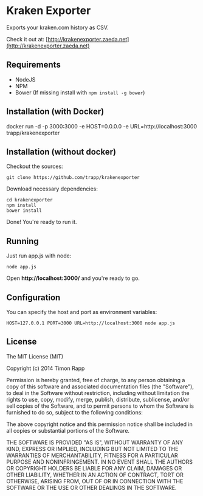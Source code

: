# Kraken Exporter

Exports your kraken.com history as CSV.

Check it out at: [http://krakenexporter.zaeda.net](http://krakenexporter.zaeda.net)

## Requirements

* NodeJS
* NPM
* Bower (If missing install with `npm install -g bower`)

## Installation (with Docker)

docker run -d -p 3000:3000 -e HOST=0.0.0.0 -e URL=http://localhost:3000 trapp/krakenexporter 

## Installation (without docker)

Checkout the sources:

    git clone https://github.com/trapp/krakenexporter

Download necessary dependencies:

    cd krakenexporter
    npm install
    bower install

Done! You're ready to run it.

## Running

Just run app.js with node:

    node app.js

Open **http://localhost:3000/** and you're ready to go.

## Configuration

You can specify the host and port as environment variables:

    HOST=127.0.0.1 PORT=3000 URL=http://localhost:3000 node app.js

## License

The MIT License (MIT)

Copyright (c) 2014 Timon Rapp

Permission is hereby granted, free of charge, to any person obtaining a copy
of this software and associated documentation files (the "Software"), to deal
in the Software without restriction, including without limitation the rights
to use, copy, modify, merge, publish, distribute, sublicense, and/or sell
copies of the Software, and to permit persons to whom the Software is
furnished to do so, subject to the following conditions:

The above copyright notice and this permission notice shall be included in all
copies or substantial portions of the Software.

THE SOFTWARE IS PROVIDED "AS IS", WITHOUT WARRANTY OF ANY KIND, EXPRESS OR
IMPLIED, INCLUDING BUT NOT LIMITED TO THE WARRANTIES OF MERCHANTABILITY,
FITNESS FOR A PARTICULAR PURPOSE AND NONINFRINGEMENT. IN NO EVENT SHALL THE
AUTHORS OR COPYRIGHT HOLDERS BE LIABLE FOR ANY CLAIM, DAMAGES OR OTHER
LIABILITY, WHETHER IN AN ACTION OF CONTRACT, TORT OR OTHERWISE, ARISING FROM,
OUT OF OR IN CONNECTION WITH THE SOFTWARE OR THE USE OR OTHER DEALINGS IN THE
SOFTWARE.